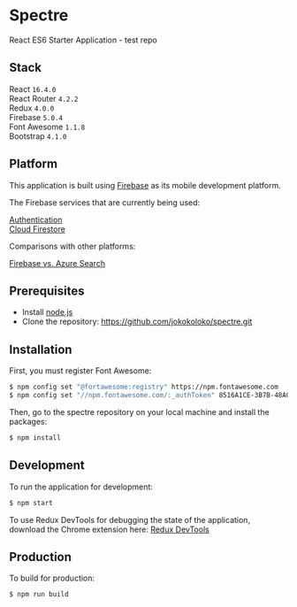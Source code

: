# Spectre

React ES6 Starter Application - test repo

## Stack

React `16.4.0`</br >
React Router `4.2.2`</br >
Redux `4.0.0`</br >
Firebase `5.0.4`</br >
Font Awesome `1.1.8`</br >
Bootstrap `4.1.0`

## Platform

This application is built using [Firebase](https://firebase.google.com/) as its mobile development platform.

The Firebase services that are currently being used:

[Authentication](https://firebase.google.com/docs/auth)</br >
[Cloud Firestore](https://firebase.google.com/docs/firestore)

Comparisons with other platforms:

[Firebase vs. Azure Search](http://db-engines.com/en/system/Firebase+Realtime+Database%3BMicrosoft+Azure+Search)

## Prerequisites

*   Install [node.js](http://nodejs.org/)
*   Clone the repository: https://github.com/jokokoloko/spectre.git

## Installation

First, you must register Font Awesome:

```sh
$ npm config set "@fortawesome:registry" https://npm.fontawesome.com
$ npm config set "//npm.fontawesome.com/:_authToken" 8516A1CE-3B7B-48A0-BF42-4CA83CD66816
```

Then, go to the spectre repository on your local machine and install the packages:

```sh
$ npm install
```

## Development

To run the application for development:

```sh
$ npm start
```

To use Redux DevTools for debugging the state of the application, download the Chrome extension here: [Redux DevTools](https://chrome.google.com/webstore/detail/redux-devtools/lmhkpmbekcpmknklioeibfkpmmfibljd/related?hl=en)

## Production

To build for production:

```sh
$ npm run build
```
